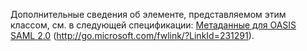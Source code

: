 Дополнительные сведения об элементе, представляемом этим классом, см. в следующей спецификации: [Метаданные для OASIS SAML 2.0](http://go.microsoft.com/fwlink/?LinkId=231291) (http://go.microsoft.com/fwlink/?LinkId=231291).